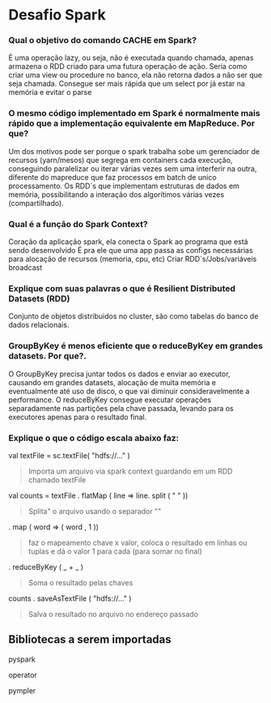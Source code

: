 # Desafio Spark

### Qual o objetivo do comando CACHE em Spark?
É uma operação lazy, ou seja, não é executada quando chamada, apenas armazena o RDD criado para uma futura operação de ação.
Seria como criar uma view ou procedure no banco, ela não retorna dados a não ser que seja chamada. Consegue ser mais rápida que um select por já estar na memória e evitar o parse
	
### O mesmo código implementado em Spark é normalmente mais rápido que a implementação equivalente em MapReduce. Por que?
  Um dos motivos pode ser porque o spark trabalha sobe um gerenciador de recursos (yarn/mesos) que segrega em containers cada execução, conseguindo paralelizar ou iterar várias vezes sem uma interferir na outra, diferente do mapreduce que faz processos em batch de unico processamento.
  Os RDD´s que implementam estruturas de dados em memória, possibilitando a interação dos algorítimos várias vezes (compartilhado).

### Qual é a função do Spark Context?
Coração da aplicação spark, ela conecta o Spark ao programa que está sendo desenvolvido 
É pra ele que uma app passa as configs necessárias para alocação de recursos (memoria, cpu, etc) 
Criar RDD´s/Jobs/variáveis broadcast 

### Explique com suas palavras o que é Resilient Distributed Datasets (RDD)
Conjunto de objetos distribuidos no cluster, são como tabelas do banco de dados relacionais.

### GroupByKey é menos eficiente que o reduceByKey em grandes datasets. Por que?. 
O GroupByKey precisa juntar todos os dados e enviar ao executor, causando em grandes datasets, alocação de muita memória e eventualmente até uso de disco, o que vai diminuir consideravelmente a performance.
O reduceByKey consegue executar operações separadamente nas partições pela chave passada, levando para os executores apenas para o resultado final.

### Explique o que o código escala abaixo faz:
val textFile = sc.textFile( "hdfs://..." )                                  
> Importa um arquivo via spark context guardando em um RDD chamado textFile

val counts = textFile . flatMap ( line => line. split ( " " ))  
> Splita" o arquivo usando o separador ""

. map ( word => ( word , 1 ))                                             
> faz o mapeamento chave x valor, coloca o resultado em linhas ou tuplas e dá o valor 1 para cada (para somar no final)

. reduceByKey ( _ + _ )                                                       
> Soma o resultado pelas chaves

counts . saveAsTextFile ( "hdfs://..." )                                             
> Salva o resultado no arquivo no endereço passado

## Bibliotecas a serem importadas

pyspark

operator 

pympler 
